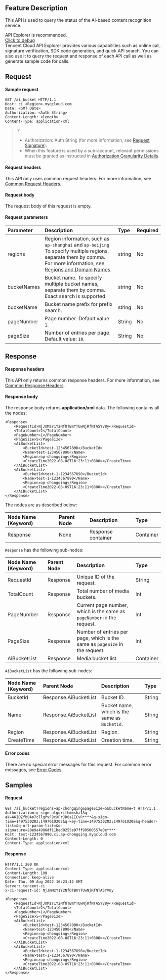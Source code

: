 ## Feature Description

This API is used to query the status of the AI-based content recognition service.

<div class="rno-api-explorer">
    <div class="rno-api-explorer-inner">
        <div class="rno-api-explorer-hd">
            <div class="rno-api-explorer-title">
                API Explorer is recommended.
            </div>
            <a href="https://console.cloud.tencent.com/api/explorer?Product=cos&Version=2018-11-26&Action=DescribeMediaBuckets&SignVersion=" class="rno-api-explorer-btn" hotrep="doc.api.explorerbtn" target="_blank"><i class="rno-icon-explorer"></i>Click to debug</a>
        </div>
        <div class="rno-api-explorer-body">
            <div class="rno-api-explorer-cont">
                Tencent Cloud API Explorer provides various capabilities such as online call, signature verification, SDK code generation, and quick API search. You can also use it to query the request and response of each API call as well as generate sample code for calls.
            </div>
        </div>
    </div>
</div>



## Request

#### Sample request

```shell
GET /ai_bucket HTTP/1.1
Host: ci.<Region>.myqcloud.com
Date: <GMT Date>
Authorization: <Auth String>
Content-Length: <length>
Content-Type: application/xml

```

>?
> - Authorization: Auth String (for more information, see [Request Signature](https://intl.cloud.tencent.com/document/product/436/7778)).
> - When this feature is used by a sub-account, relevant permissions must be granted as instructed in [Authorization Granularity Details](https://intl.cloud.tencent.com/document/product/1045/49896).
>

#### Request headers

This API only uses common request headers. For more information, see [Common Request Headers](https://intl.cloud.tencent.com/document/product/1045/49351).

#### Request body

The request body of this request is empty.

#### Request parameters



| Parameter | Description | Type | Required |
| :---------- | :----- | :------------------ | :------- |
| regions     |  Region information, such as `ap-shanghai` and `ap-beijing`. To specify multiple regions, separate them by comma. For more information, see [Regions and Domain Names](https://intl.cloud.tencent.com/document/product/1045/33423). | string |  No    |
| bucketNames | Bucket name. To specify multiple bucket names, separate them by comma. Exact search is supported. | string | No |
| bucketName  | Bucket name prefix for prefix search.        | string |  No       |
| pageNumber         | Page number. Default value: `1`.   | String | No     |
| pageSize           | Number of entries per page. Default value: `10`. | String | No     |


## Response

#### Response headers

This API only returns common response headers. For more information, see [Common Response Headers](https://intl.cloud.tencent.com/document/product/1045/49352).

#### Response body

The response body returns **application/xml** data. The following contains all the nodes:

```shell
<Response>
    <RequestId>NjJmMzY1Y2NfOTBmYTUwNjRfNTA5YV8y</RequestId>
    <TotalCount>2</TotalCount>
    <PageNumber>1</PageNumber>
    <PageSize>5</PageSize>
    <AiBucketList>
        <BucketId>test-1234567890</BucketId>
        <Name>test-1234567890</Name>
        <Region>ap-chongqing</Region>
        <CreateTime2022-08-08T16:23:11+0800></CreateTime>
    </AiBucketList>
    <AiBucketList>
        <BucketId>test-1-1234567890</BucketId>
        <Name>test-1-1234567890</Name>
        <Region>ap-chongqing</Region>
        <CreateTime2022-08-09T16:23:11+0800></CreateTime>
    </AiBucketList>
</Response>
```

The nodes are as described below:

| Node Name (Keyword) | Parent Node | Description | Type |
| :----------------- | :----- | :------------- | :-------- |
| Response           | None     | Response container | Container |

`Response` has the following sub-nodes:

| Node Name (Keyword) | Parent Node | Description | Type |
| :----------------- | :------- | :------------------------------ | :-------- |
| RequestId          | Response | Unique ID of the request.                   | String    |
| TotalCount         | Response | Total number of media buckets.                | Int       |
| PageNumber         | Response | Current page number, which is the same as `pageNumber` in the request.                           | Int       |
| PageSize           | Response | Number of entries per page, which is the same as `pageSize` in the request.   | Int       |
| AiBucketList    | Response | Media bucket list.                | Container |

`AiBucketList` has the following sub-nodes:

| Node Name (Keyword) | Parent Node | Description | Type |
| :----------------- | :----------------------- | :---------------------- | :----- |
| BucketId           | Response.AiBucketList | Bucket ID.               | String |
| Name               | Response.AiBucketList | Bucket name, which is the same as `BucketId`. | String |
| Region             | Response.AiBucketList | Region.              | String |
| CreateTime         | Response.AiBucketList | Creation time.                | String |

#### Error codes

There are no special error messages for this request. For common error messages, see [Error Codes](https://intl.cloud.tencent.com/document/product/1045/49353).

## Samples

#### Request

```shell
GET /ai_bucket?regions=ap-chongqing&pageSize=5&bucketName=t HTTP/1.1
Authorization:q-sign-algorithm=sha1&q-ak=AKIDZfbOAo7cllgPvF9cXFrJD0a1ICvR****&q-sign-time=1497530202;1497610202&q-key-time=1497530202;1497610202&q-header-list=&q-url-param-list=&q-signature=28e9a4986df11bed0255e97ff90500557e0e****
Host: test-1234567890.ci.ap-chongqing.myqcloud.com
Content-Length: 0
Content-Type: application/xml

```

#### Response

```shell
HTTP/1.1 200 OK
Content-Type: application/xml
Content-Length: 100
Connection: keep-alive
Date: Thu, 09 Aug 2022 16:23:12 GMT
Server: tencent-ci
x-ci-request-id: NjJmMzY1Y2NfOTBmYTUwNjRfNTA5YV8y

<Response>
    <RequestId>NjJmMzY1Y2NfOTBmYTUwNjRfNTA5YV8y</RequestId>
    <TotalCount>2</TotalCount>
    <PageNumber>1</PageNumber>
    <PageSize>5</PageSize>
    <AiBucketList>
        <BucketId>test-1234567890</BucketId>
        <Name>test-1234567890</Name>
        <Region>ap-chongqing</Region>
        <CreateTime2022-08-08T16:23:11+0800></CreateTime>
    </AiBucketList>
    <AiBucketList>
        <BucketId>test-1-1234567890</BucketId>
        <Name>test-1-1234567890</Name>
        <Region>ap-chongqing</Region>
        <CreateTime2022-08-09T16:23:11+0800></CreateTime>
    </AiBucketList>
</Response>
```

